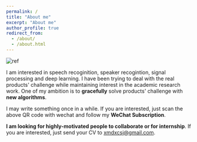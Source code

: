 ```yaml
---
permalink: /
title: "About me"
excerpt: "About me"
author_profile: true
redirect_from: 
  - /about/
  - /about.html
---
```

![ref](https://img-blog.csdnimg.cn/20201011171509109.jpg)

I am interested in speech recoginition, speaker recogintion, signal processing and deep learning. I have been trying to deal with the real products' challenge while maintaining interest in the academic research work. One of my ambition is to **gracefully** solve products' challenge with **new algorithms**.

I may write something once in a while. If you are interested, just scan the above QR code with wechat and follow my **WeChat Subscription**.

**I am looking for highly-motivated people to collaborate or for internship**. If you are interested, just send your CV to xmdxcsj@gmail.com.
